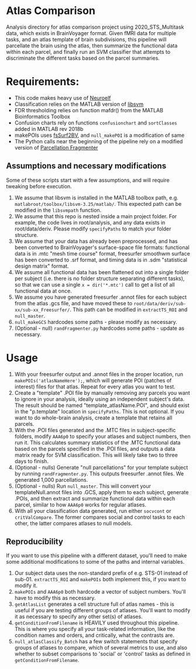 # Atlas Comparison
Analysis directory for atlas comparison project using 2020_STS_Multitask data, which exists in BrainVoyager format. 
Given fMRI data for multiple tasks, and an atlas template of brain subdivisions, this pipeline will parcellate the brain using the atlas, then summarize the functional data within each parcel, and finally run an SVM classifier that attempts to discriminate the different tasks based on the parcel summaries. 

# Requirements:
- This code makes heavy use of [Neuroelf](https://neuroelf.net/)
- Classification relies on the MATLAB version of [libsvm](https://www.csie.ntu.edu.tw/~cjlin/libsvm/)
- FDR thresholding relies on function mafdr() from the MATLAB Bioinformatics Toolbox
- Confusion charts rely on functions ``confusionchart`` and ``sortClasses`` added in MATLAB rev 2018b
- makePOIs uses [fsSurf2BV](https://github.com/tarrlab/Freesurfer-to-BrainVoyager), and ``null_makePOI`` is a modification of same
- The Python calls near the beginning of the pipeline rely on a modified version of [Parcellation Fragmenter](https://github.com/miykael/parcellation_fragmenter)

## Assumptions and necessary modifications
Some of these scripts start with a few assumptions, and will require tweaking before execution.
1. We assume that libsvm is installed in the MATLAB toolbox path, e.g. ``matlabroot/toolbox/libsvm-3.25/matlab/``. This expected path can be modified in the ``libsvmpath`` function.
2. We assume that this repo is nested inside a main project folder. For example, the code lives in root/analysis, and any data exists in root/data/deriv. Please modify ``specifyPaths`` to match your folder structure.
3. We assume that your data has already been preprocessed, and has been converted to BrainVoyager's surface-space file formats: functional data is in .mtc "mesh time course" format, freesurfer smoothwm surface has been converted to .srf format, and timing data is in .sdm "statistical design matrix" format.
4. We assume all functional data has been flattened out into a single folder per subject (i.e. there is no folder structure separating different tasks), so that we can use a single ``x = dir('*.mtc')`` call to get a list of all functional data at once.
5. We assume you have generated freesurfer .annot files for each subject from the atlas .gcs file, and have moved these to ``root/data/deriv/sub-xx/sub-xx_Freesurfer/``. This path can be modified in ``extractTS_ROI`` and ``null_master``.
6. ``null_makeGCS`` hardcodes some paths - please modify as necessary.
7. (Optional - null) ``randFragmenter.py`` hardcodes some paths - update as necessary.


# Usage
1. With your freesurfer output and .annot files in the proper location, run ``makePOIs('atlasNameHere');``, which will generate POI (patches of interest) files for that atlas. Repeat for every atlas you want to test.
2. Create a "template" .POI file by manually removing any parcels you want to ignore in your analysis, ideally using an independent subject's data. The result should be named "template_atlasName.POI", and should exist in the "p.template" location in ``specifyPaths``. This is not optional. If you want to do whole-brain analysis, create a template that retains all parcels.
3. With the .POI files generated and the .MTC files in subject-specific folders, modify ``AAA6p0`` to specify your atlases and subject numbers, then run it. This calculates summary statistics of the .MTC functional data based on the parcels specified in the .POI files, and outputs a data matrix ready for SVM classification. This will likely take two to three days to finish.
4. (Optional - nulls) Generate "null parcellations" for your template subject by running ``randFragmenter.py``. This outputs freesurfer .annot files. We generated 1,000 parcellations. 
5. (Optional - nulls) Run ``null_master``. This will convert your templateNull.annot files into .GCS, apply them to each subject, generate .POIs, and then extract and summarize functional data within each parcel, similar to how ``AAA6p0`` works for regular atlases.
6. With all your classification data generated, run either ``socvcont`` or ``critValCompare``. The former compares social and control tasks to each other, the latter compares atlases to null models.

## Reproducibility
If you want to use this pipeline with a different dataset, you'll need to make some additional modifications to some of the paths and internal variables.
1. Our subject data uses the non-standard prefix of e.g. STS-01 instead of sub-01. ``extractTS_ROI`` and ``makePOIs`` both implement this, if you want to modify it.
2. ``makePOIs`` and ``AAA6p0`` both hardcode a vector of subject numbers. You'll have to modify this as necessary.
3. ``getAtlasList`` generates a cell structure full of atlas names - this is useful if you are testing different groups of atlases. You'll want to modify it as necessary to specify any other set(s) of atlases.
4. ``getConditionFromFilename`` is HEAVILY used throughout this pipeline. This is where you specify all your task-related information, like the condition names and orders, and critically, what the contrasts are.
5. ``null_atlasClassify_Batch`` has a few switch statements that specify groups of atlases to compare, which of several metrics to use, and also whether to subset comparisons to 'social' or 'control' tasks as defined in ``getConditionFromFilename``.
